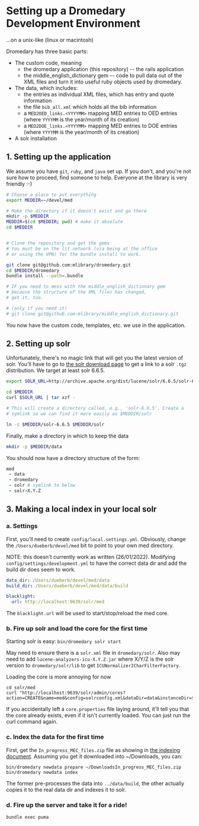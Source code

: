 # Setting up a Dromedary Development Environment

...on a unix-like (linux or macintosh)

Dromedary has three basic parts:

* The custom code, meaning 
  * the dromedary application (this repository) -- the rails application
  * the middle_english_dictionary gem -- code to pull data out of the 
    XML files and turn it into useful ruby objects used by dromedary.
* The data, which includes:
  * the entries as individual XML files, which has entry and quote information
  * the file `bib_all.xml` which holds all the bib information
  * a `MED2OED_links.<YYYYMM>` mapping MED entries to OED entries (where `YYYYMM`
    is the year/month of its creation)
  *  a `MED2DOE_links.<YYYYMM>` mapping MED entries to DOE entries (where `YYYYMM`
        is the year/month of its creation)
* A solr installation


## 1. Setting up the application

We assume you have `git`, `ruby`, and `java` set up. If you don't, and you're
not sure how to proceed, find someone to help. Everyone at the library is 
very friendly :-)

```bash
# Choose a place to put everything
export MEDDIR=~/devel/med

# Make the directory if it doesn't exist and go there
mkdir -p $MEDDIR
MEDDIR=$(cd $MEDDIR; pwd) # make it absolute
cd $MEDDIR


# Clone the repository and get the gems
# You must be on the lit network (via being at the office
# or using the VPN) for the bundle install to work.

git clone git@github.com:mlibrary/dromedary.git
cd $MEDDIR/dromedary
bundle install --path=.bundle

# IF you need to mess with the middle_english_dictionary gem
# because the structure of the XML files has changed,
# get it, too.

# (only if you need it)
# git clone git@github.com:mlibrary/middle_english_dictionary.git

```

You now have the custom code, templates, etc. we use in the application.

## 2. Setting up solr

Unfortunately, there's no magic link that will get you the latest version of
solr.  You'll have to go to [the solr download page](http://lucene.apache.org/solr/downloads.html)
to get a link to a solr `.tgz` distribution. We target at least solr 6.6.5.

```bash
export SOLR_URL=http://archive.apache.org/dist/lucene/solr/6.6.5/solr-6.6.5.tgz

cd $MEDDIR
curl $SOLR_URL | tar xzf -

# This will create a directory called, e.g., 'solr-6.6.5'. Create a 
# symlink so we can find it more easily as $MEDDIR/solr

ln -s $MEDDIR/solr-6.6.5 $MEDDIR/solr

```

Finally, make a directory in which to keep the data

```bash
mkdir -p $MEDDIR/data
```

You should now have a directory structure of the form:
```ruby
med
 - data
 - dromedary
 - solr # symlink to below
 - solr-X.Y.Z
```

## 3. Making a local index in your local solr

### a. Settings

First, you'll need to create `config/local.settings.yml`. Obviously,
change the `/Users/dueberb/devel/med` bit to point to your own 
med directory.

NOTE: this doesn't currently work as written (26/01/2022). Modifying
`config/settings/development.yml` to have the correct data dir and add the 
build dir does seem to work. 

```yaml
data_dir: /Users/dueberb/devel/med/data
build_dir: /Users/dueberb/devel/med/data/build

blacklight:
  url: http://localhost:9639/solr/med

```

The `blacklight.url` will be used to start/stop/reload the med core.

### b. Fire up solr and load the core for the first time

Starting solr is easy: `bin/dromedary solr start`

May need to ensure there is a `solr.xml` file in `dromedary/solr`. 
Also may need to add `lucene-analyzers-icu-X.Y.Z.jar` where X/Y/Z is the solr version
 to `dromedary/solr/lib` to get `ICUNormalizer2CharFilterFactory`.

Loading the core is more annoying for now

```
cd solr/med
curl "http://localhost:9639/solr/admin/cores?action=CREATE&name=med&config=solrconfig.xml&dataDir=data&instanceDir=$(pwd)&wt=json"
```

If you accidentally left a `core.properties` file laying around, it'll tell you that the core already
exists, even if it isn't currently loaded. You can just run the curl command again.

### c. Index the data for the first time

First, get the `In_progress_MEC_files.zip` file as showing in [the indexing document](indexing.md). 
Assuming you get it downloaded into ~/Downloads, you can:

`bin/dromedary newdata prepare ~/DownloadsIn_progress_MEC_files.zip`
`bin/dromedary newdata index`

The former pre-processes the data into `../data/build`, the other
actually copies it to the real data dir and indexes it to solr.

### d. Fire up the server and take it for a ride!

`bundle exec puma`


